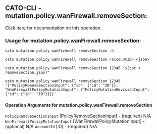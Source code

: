 
## CATO-CLI - mutation.policy.wanFirewall.removeSection:
[Click here](https://api.catonetworks.com/documentation/#mutation-removeSection) for documentation on this operation.

### Usage for mutation.policy.wanFirewall.removeSection:

`cato mutation policy wanFirewall removeSection -h`

`cato mutation policy wanFirewall removeSection <accountID> <json>`

`cato mutation policy wanFirewall removeSection 12345 "$(cat < removeSection.json)"`

`cato mutation policy wanFirewall removeSection 12345 '{"PolicyRemoveSectionInput": {"id": {"id": "ID"}}, "WanFirewallPolicyMutationInput": {"PolicyMutationRevisionInput": {"id": {"id": "ID"}}}}'`

#### Operation Arguments for mutation.policy.wanFirewall.removeSection ####
`PolicyRemoveSectionInput` [PolicyRemoveSectionInput] - (required) N/A 
`WanFirewallPolicyMutationInput` [WanFirewallPolicyMutationInput] - (optional) N/A 
`accountId` [ID] - (required) N/A 
